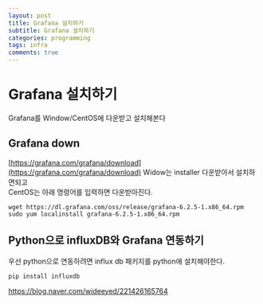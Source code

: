 ```yaml
---
layout: post
title: Grafana 설치하기
subtitle: Grafana 설치하기
categories: programming
tags: infra
comments: true
---
```


# Grafana 설치하기
Grafana를 Window/CentOS에 다운받고 설치해본다

## Grafana down
[https://grafana.com/grafana/download](https://grafana.com/grafana/download)
Widow는 installer 다운받아서 설치하면되고  
CentOS는 아래 명령어를 입력하면 다운받아진다.
```
wget https://dl.grafana.com/oss/release/grafana-6.2.5-1.x86_64.rpm 
sudo yum localinstall grafana-6.2.5-1.x86_64.rpm 
```

## Python으로 influxDB와 Grafana 연동하기
우선 python으로 연동하려면 influx db 패키지를 python에 설치해야한다.
```
pip install influxdb
```
https://blog.naver.com/wideeyed/221426165764  


